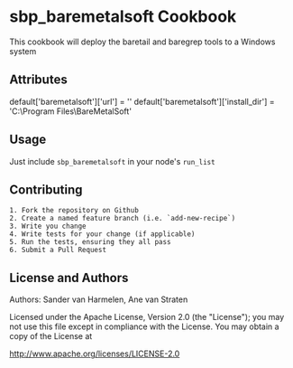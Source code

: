 sbp_baremetalsoft Cookbook
==========================
This cookbook will deploy the baretail and baregrep tools to a Windows system


Attributes
----------
default['baremetalsoft']['url']           = ''
default['baremetalsoft']['install_dir']   = 'C:\Program Files\BareMetalSoft'


Usage
-----
Just include `sbp_baremetalsoft` in your node's `run_list`


Contributing
------------
	1. Fork the repository on Github
	2. Create a named feature branch (i.e. `add-new-recipe`)
	3. Write you change
	4. Write tests for your change (if applicable)
	5. Run the tests, ensuring they all pass
	6. Submit a Pull Request


License and Authors
-------------------
Authors: Sander van Harmelen, Ane van Straten

Licensed under the Apache License, Version 2.0 (the "License"); you may not use this file except in compliance with the License. You may obtain a copy of the License at

http://www.apache.org/licenses/LICENSE-2.0
